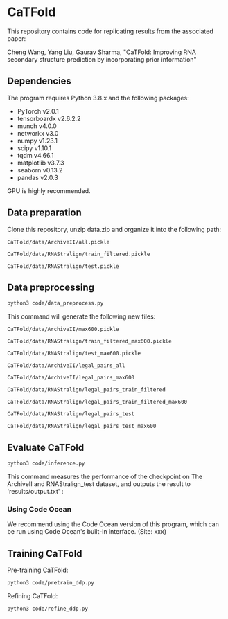 # CaTFold

This repository contains code for replicating results from the associated paper:

Cheng Wang, Yang Liu, Gaurav Sharma, "CaTFold: Improving RNA secondary structure prediction by incorporating prior information"

## Dependencies

The program requires Python 3.8.x and the following packages:

* PyTorch v2.0.1
* tensorboardx v2.6.2.2
* munch v4.0.0
* networkx v3.0
* numpy v1.23.1
* scipy v1.10.1
* tqdm v4.66.1
* matplotlib v3.7.3
* seaborn v0.13.2
* pandas v2.0.3

GPU is highly recommended.

## Data preparation

Clone this repository, unzip data.zip and organize it into the following path:

`CaTFold/data/ArchiveII/all.pickle`

`CaTFold/data/RNAStralign/train_filtered.pickle`

`CaTFold/data/RNAStralign/test.pickle`

## Data preprocessing

```bash
python3 code/data_preprocess.py
```

This command will generate the following new files:

`CaTFold/data/ArchiveII/max600.pickle`

`CaTFold/data/RNAStralign/train_filtered_max600.pickle`

`CaTFold/data/RNAStralign/test_max600.pickle`

`CaTFold/data/ArchiveII/legal_pairs_all`

`CaTFold/data/ArchiveII/legal_pairs_max600`

`CaTFold/data/RNAStralign/legal_pairs_train_filtered`

`CaTFold/data/RNAStralign/legal_pairs_train_filtered_max600`

`CaTFold/data/RNAStralign/legal_pairs_test`

`CaTFold/data/RNAStralign/legal_pairs_test_max600`

## Evaluate CaTFold

```bash
python3 code/inference.py
```

This command measures the performance of the checkpoint on The ArchiveII and RNAStralign_test dataset, and outputs the result to 'results/output.txt' :

### Using Code Ocean

We recommend using the Code Ocean version of this program, which can be run using Code Ocean's built-in interface. (Site: xxx)

## Training CaTFold

Pre-training CaTFold:

```bash
python3 code/pretrain_ddp.py
```

Refining CaTFold:

```bash
python3 code/refine_ddp.py
```
